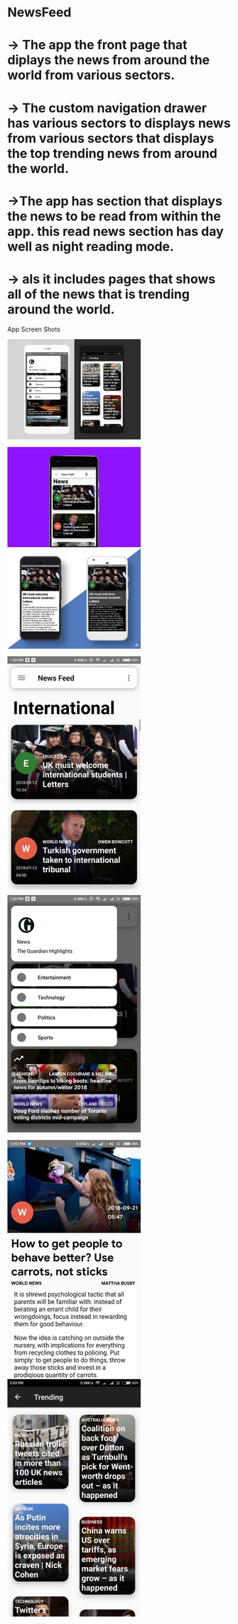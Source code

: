 # NewsFeed

# -> The app the front page that diplays the news from around the world from various sectors.
# -> The custom navigation drawer has various sectors to displays news from various sectors that displays the top trending news from around the world.
# ->The app has section that displays the news to be read from within the app. this read news section has day well as night reading mode.
# -> als it includes pages that shows all of the news that is trending around the world.



App Screen Shots

<img src="app Screenshots/banner 3.jpg" width = 300>

<img src="app Screenshots/banner 1.jpg" width = 300>  <img src="app Screenshots/banner 2.jpg" width = 300> 

<img src="app Screenshots/front page.jpg" width = 300>                     <img src="app Screenshots/navigation.jpg" width = 300>

<img src="app Screenshots/read news.jpg" width = 300>                      <img src="app Screenshots/trending.jpg" width = 300>


